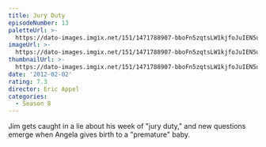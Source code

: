 ```yaml
---
title: Jury Duty
episodeNumber: 13
paletteUrl: >-
  https://dato-images.imgix.net/151/1471788907-bboFn5zqtsLW1kjfoJuIEN5u0yF.jpg?auto=enhance&ch=DPR%2CWidth&palette=json
imageUrl: >-
  https://dato-images.imgix.net/151/1471788907-bboFn5zqtsLW1kjfoJuIEN5u0yF.jpg?auto=compress%2Cformat&ch=DPR%2CWidth&w=500
thumbnailUrl: >-
  https://dato-images.imgix.net/151/1471788907-bboFn5zqtsLW1kjfoJuIEN5u0yF.jpg?auto=enhance&ch=DPR%2CWidth&fit=crop&fm=jpg&h=280&w=500
date: '2012-02-02'
rating: 7.3
director: Eric Appel
categories:
  - Season 8
---
```


Jim gets caught in a lie about his week of "jury duty," and new questions emerge when Angela gives birth to a "premature" baby.